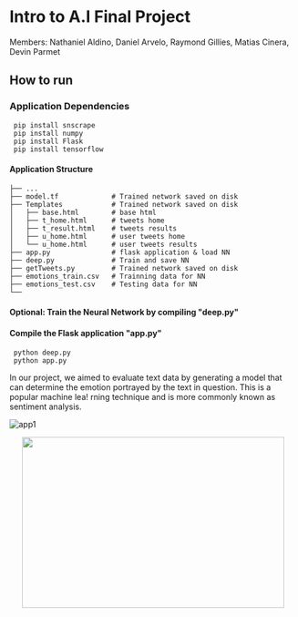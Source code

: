# Intro to A.I Final Project
Members: Nathaniel Aldino, Daniel Arvelo, Raymond Gillies, Matias Cinera, Devin Parmet

## How to run
### Application Dependencies
     pip install snscrape
     pip install numpy
     pip install Flask
     pip install tensorflow

#### Application Structure
```
├── ...
├── model.tf             # Trained network saved on disk
├── Templates            # Trained network saved on disk
│   ├── base.html        # base html          
│   ├── t_home.html      # tweets home 
│   ├── t_result.html    # tweets results  
│   ├── u_home.html      # user tweets home  
│   └── u_home.html      # user tweets results 
├── app.py               # flask application & load NN
├── deep.py              # Train and save NN
├── getTweets.py         # Trained network saved on disk
├── emotions_train.csv   # Trainning data for NN
├── emotions_test.csv    # Testing data for NN
└── 
```

#### Optional: Train the Neural Network by compiling "deep.py"
#### Compile the Flask application "app.py"
     python deep.py
     python app.py

In our project, we aimed to evaluate text data by generating a model that can determine the emotion portrayed by the text in question. This is a popular machine lea!
rning technique and is more commonly known as sentiment analysis.  


![app1](https://user-images.githubusercontent.com/64340009/163760780-a7a8f068-3111-4ea2-8950-c55324c82dfb.png)  


<p align="center">
  <img width="460" height="300" src=![app2](https://user-images.githubusercontent.com/64340009/163760746-b7bbab87-ca08-44ce-94d2-b4640a0901b8.png)  >
</p>




